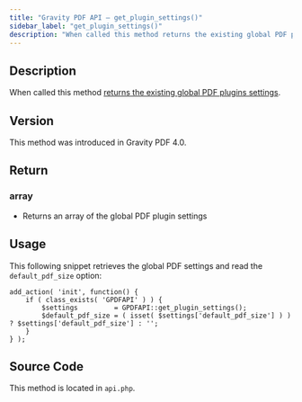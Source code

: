 ```yaml
---
title: "Gravity PDF API – get_plugin_settings()"
sidebar_label: "get_plugin_settings()"
description: "When called this method returns the existing global PDF plugins settings. "
---
```


## Description

When called this method [returns the existing global PDF plugins settings](../../users/global-settings.md).

## Version

This method was introduced in Gravity PDF 4.0.

## Return

### array
* Returns an array of the global PDF plugin settings

## Usage

This following snippet retrieves the global PDF settings and read the `default_pdf_size` option:

```
add_action( 'init', function() {
    if ( class_exists( 'GPDFAPI' ) ) {
        $settings         = GPDFAPI::get_plugin_settings();
        $default_pdf_size = ( isset( $settings['default_pdf_size'] ) ) ? $settings['default_pdf_size'] : '';
    }
} );
```

## Source Code

This method is located in `api.php`.
